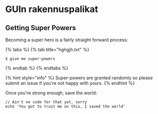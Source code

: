 # GUIn rakennuspalikat

## Getting Super Powers

Becoming a super hero is a fairly straight forward process:

{% tabs %}
{% tab title="hghgjh.txt" %}
```
$ give me super-powers
```
{% endtab %}
{% endtabs %}

{% hint style="info" %}
 Super-powers are granted randomly so please submit an issue if you're not happy with yours.
{% endhint %}

Once you're strong enough, save the world:

```
// Ain't no code for that yet, sorry
echo 'You got to trust me on this, I saved the world'
```




